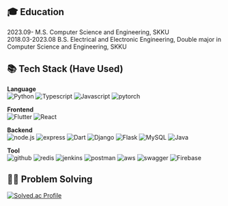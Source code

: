 
## 🎓 Education <br>
2023.09-        M.S.  Computer Science and Engineering, SKKU <br>
2018.03-2023.08 B.S.  Electrical and Electronic Engineering, Double major in Computer Science and Engineering, SKKU <br>

## 📚 Tech Stack (Have Used) <br>

**Language**<br>
![Python](https://img.shields.io/badge/python-3776AB?style=for-the-badge&logo=python&logoColor=white) ![Typescript](https://img.shields.io/badge/Typescript-3178C6?style=for-the-badge&logo=Typescript&logoColor=white)  ![Javascript](https://img.shields.io/badge/Javascript-F7DF1E?style=for-the-badge&logo=Javascript&logoColor=black) ![pytorch](https://img.shields.io/badge/pytorch-EE4C2C?style=for-the-badge&logo=pytorch&logoColor=white)

**Frontend**<br>
![Flutter](https://img.shields.io/badge/Flutter-02569B?style=for-the-badge&logo=Flutter&logoColor=white) ![React](https://img.shields.io/badge/React-61DAFB?style=for-the-badge&logo=React&logoColor=black)

**Backend**<br>
![node.js](https://img.shields.io/badge/node.js-339933?style=for-the-badge&logo=node.js&logoColor=white) ![express](https://img.shields.io/badge/express-000000?style=for-the-badge&logo=express&logoColor=white) ![Dart](https://img.shields.io/badge/dart-0175C2?style=for-the-badge&logo=dart&logoColor=white) ![Django](https://img.shields.io/badge/django-092E20?style=for-the-badge&logo=django&logoColor=white) ![Flask](https://img.shields.io/badge/flask-000000?style=for-the-badge&logo=flask&logoColor=white) ![MySQL](https://img.shields.io/badge/MySQL-4479A1?style=for-the-badge&logo=MySQL&logoColor=white) ![Java](https://img.shields.io/badge/Java-007396?style=for-the-badge&logo=java11&logoColor=white)

**Tool**<br>
![github](https://img.shields.io/badge/github-181717?style=for-the-badge&logo=github&logoColor=white) ![redis](https://img.shields.io/badge/redis-DC382D?style=for-the-badge&logo=redis&logoColor=white) ![jenkins](https://img.shields.io/badge/jenkins-D24939?style=for-the-badge&logo=jenkins&logoColor=white) ![postman](https://img.shields.io/badge/postman-FF6C37?style=for-the-badge&logo=postman&logoColor=white) ![aws](https://img.shields.io/badge/aws-232F3E?style=for-the-badge&logo=amazon%20aws&logoColor=white) ![swagger](https://img.shields.io/badge/swagger-85EA2D?style=for-the-badge&logo=swagger&logoColor=black) ![Firebase](https://img.shields.io/badge/Firebase-FFCA28?style=for-the-badge&logo=Firebase&logoColor=black) 


## 🧑‍💻 Problem Solving<br>

[![Solved.ac Profile](http://mazassumnida.wtf/api/v2/generate_badge?boj=bb1702)](https://solved.ac/bb1702/)
